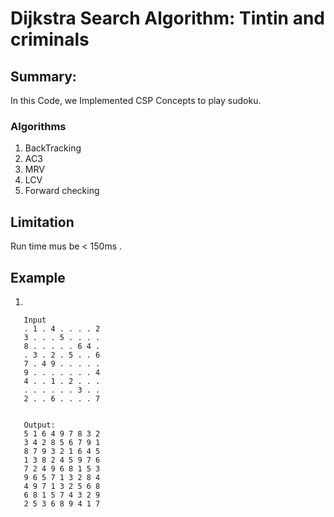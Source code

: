 # Dijkstra Search Algorithm: Tintin and criminals

## Summary:
In this Code, we Implemented CSP Concepts to play sudoku.
### Algorithms 
1. BackTracking
2. AC3
3. MRV
4. LCV
5. Forward checking

## Limitation
Run time mus be < 150ms .

## Example
1. 
 ```
    Input             
    . 1 . 4 . . . . 2
    3 . . . 5 . . . .
    8 . . . . . 6 4 .
    . 3 . 2 . 5 . . 6
    7 . 4 9 . . . . .
    9 . . . . . . . 4
    4 . . 1 . 2 . . .
    . . . . . . 3 . .
    2 . . 6 . . . . 7
    

    Output:
    5 1 6 4 9 7 8 3 2
    3 4 2 8 5 6 7 9 1
    8 7 9 3 2 1 6 4 5
    1 3 8 2 4 5 9 7 6
    7 2 4 9 6 8 1 5 3
    9 6 5 7 1 3 2 8 4
    4 9 7 1 3 2 5 6 8
    6 8 1 5 7 4 3 2 9
    2 5 3 6 8 9 4 1 7
```
